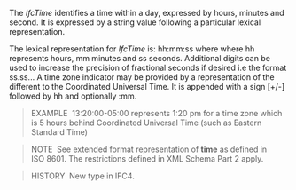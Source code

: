 ﻿The _IfcTime_ identifies a time within a day, expressed by hours, minutes and second. It is expressed by a string value following a particular lexical representation.

The lexical representation for _IfcTime_ is: hh:mm:ss where where hh represents hours, mm minutes and ss seconds. Additional digits can be used to increase the precision of fractional seconds if desired i.e the format ss.ss... A time zone indicator may be provided by a representation of the different to the Coordinated Universal Time. It is appended with a sign [+/-] followed by hh and optionally :mm.

> EXAMPLE&nbsp; 13:20:00-05:00 represents 1:20 pm for a time zone which is 5 hours behind Coordinated Universal Time (such as Eastern Standard Time)

> NOTE&nbsp; See extended format representation of **time** as defined in ISO&nbsp;8601. The restrictions defined in XML Schema Part 2 apply.

> HISTORY&nbsp; New type in IFC4.
